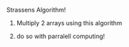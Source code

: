 Strassens Algorithm!

1) Multiply 2 arrays using this algorithm

2) do so with parralell computing!
